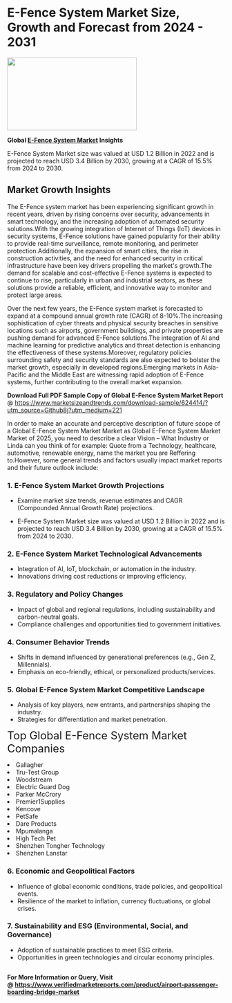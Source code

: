 <H1>E-Fence System Market Size, Growth and Forecast from 2024 - 2031</H1><img class="aligncenter size-medium wp-image-584254" src="https://thirdeyenews.in/wp-content/uploads/2024/09/Global-Market-Research-300x168.jpeg" alt="" width="300" height="168" /><p><strong>Global&nbsp;<a href="https://www.marketsizeandtrends.com/download-sample/624414/?utm_source=Github8j?utm_medium=221">E-Fence System Market</a> Insights</strong></p><p>E-Fence System Market size was valued at USD 1.2 Billion in 2022 and is projected to reach USD 3.4 Billion by 2030, growing at a CAGR of 15.5% from 2024 to 2030.</p><p><h2>Market Growth Insights</h2> <p>The E-Fence system market has been experiencing significant growth in recent years, driven by rising concerns over security, advancements in smart technology, and the increasing adoption of automated security solutions.With the growing integration of Internet of Things (IoT) devices in security systems, E-Fence solutions have gained popularity for their ability to provide real-time surveillance, remote monitoring, and perimeter protection.Additionally, the expansion of smart cities, the rise in construction activities, and the need for enhanced security in critical infrastructure have been key drivers propelling the market's growth.The demand for scalable and cost-effective E-Fence systems is expected to continue to rise, particularly in urban and industrial sectors, as these solutions provide a reliable, efficient, and innovative way to monitor and protect large areas.</p> <p>Over the next few years, the E-Fence system market is forecasted to expand at a compound annual growth rate (CAGR) of 8-10%.The increasing sophistication of cyber threats and physical security breaches in sensitive locations such as airports, government buildings, and private properties are pushing demand for advanced E-Fence solutions.The integration of AI and machine learning for predictive analytics and threat detection is enhancing the effectiveness of these systems.Moreover, regulatory policies surrounding safety and security standards are also expected to bolster the market growth, especially in developed regions.Emerging markets in Asia-Pacific and the Middle East are witnessing rapid adoption of E-Fence systems, further contributing to the overall market expansion.</p><p><span class=""><strong>Download Full PDF Sample Copy of Global E-Fence System Market Report</strong> @ <a href="https://www.marketsizeandtrends.com/download-sample/624414/?utm_source=Github8j?utm_medium=221" target="_blank">https://www.marketsizeandtrends.com/download-sample/624414/?utm_source=Github8j?utm_medium=221</a></span></p><p>In order to make an accurate and perceptive description of future scope of a Global&nbsp;E-Fence System Market Market as Global&nbsp;E-Fence System Market Market of 2025, you need to describe a clear Vision &ndash; What Industry or Linda can you think of for example: Quote from a Technology, healthcare, automotive, renewable energy, name the market you are Reffering to.However, some general trends and factors usually impact market reports and their future outlook include:</p><h3>1.&nbsp;<strong>E-Fence System Market Growth Projections</strong></h3><ul><li>Examine market size trends, revenue estimates and CAGR (Compounded Annual Growth Rate) projections.</li><li><p>E-Fence System Market size was valued at USD 1.2 Billion in 2022 and is projected to reach USD 3.4 Billion by 2030, growing at a CAGR of 15.5% from 2024 to 2030.</p></li></ul><h3>2.&nbsp;<strong>E-Fence System Market Technological Advancements</strong></h3><ul><li>Integration of AI, IoT, blockchain, or automation in the industry.</li><li>Innovations driving cost reductions or improving efficiency.</li></ul><h3>3.&nbsp;<strong>Regulatory and Policy Changes</strong></h3><ul><li>Impact of global and regional regulations, including sustainability and carbon-neutral goals.</li><li>Compliance challenges and opportunities tied to government initiatives.</li></ul><h3>4.&nbsp;<strong>Consumer Behavior Trends</strong></h3><ul><li>Shifts in demand influenced by generational preferences (e.g., Gen Z, Millennials).</li><li>Emphasis on eco-friendly, ethical, or personalized products/services.</li></ul><h3>5.&nbsp;<strong>Global E-Fence System Market Competitive Landscape</strong></h3><ul><li>Analysis of key players, new entrants, and partnerships shaping the industry.</li><li>Strategies for differentiation and market penetration.</li></ul><p data-pm-slice="1 1 []"><span style="color: inherit; font-family: inherit; font-size: 25px;">Top Global E-Fence System Market Companies</span></p><div class="" data-test-id=""><p><li>Gallagher</li><li> Tru-Test Group</li><li> Woodstream</li><li> Electric Guard Dog</li><li> Parker McCrory</li><li> Premier1Supplies</li><li> Kencove</li><li> PetSafe</li><li> Dare Products</li><li> Mpumalanga</li><li> High Tech Pet</li><li> Shenzhen Tongher Technology</li><li> Shenzhen Lanstar</li></p></div><h3>6.&nbsp;<strong>Economic and Geopolitical Factors</strong></h3><ul><li>Influence of global economic conditions, trade policies, and geopolitical events.</li><li>Resilience of the market to inflation, currency fluctuations, or global crises.</li></ul><h3>7.&nbsp;<strong>Sustainability and ESG (Environmental, Social, and Governance)</strong></h3><ul><li>Adoption of sustainable practices to meet ESG criteria.</li><li>Opportunities in green technologies and circular economy principles.</li></ul><h2><strong style="font-size: 14px;">For More Information or Query, Visit @&nbsp;</strong><a style="background-color: #ffffff; font-size: 14px;" href="https://www.marketsizeandtrends.com/report/e-fence-system-market/" target="_blank">https://www.verifiedmarketreports.com/product/airport-passenger-boarding-bridge-market</a></h2>